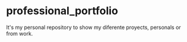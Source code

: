 # professional_portfolio
It's my personal repository to show my diferente proyects, personals or from work.
